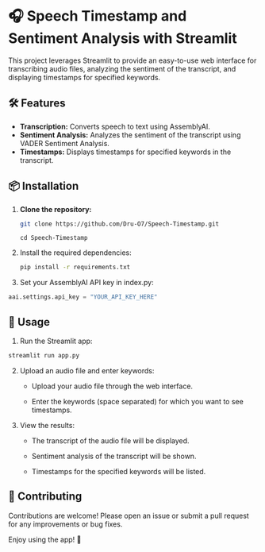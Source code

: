 
# 🎧 Speech Timestamp and Sentiment Analysis with Streamlit

This project leverages Streamlit to provide an easy-to-use web interface for transcribing audio files, analyzing the sentiment of the transcript, and displaying timestamps for specified keywords. 

## 🛠️ Features

- **Transcription:** Converts speech to text using AssemblyAI.
- **Sentiment Analysis:** Analyzes the sentiment of the transcript using VADER Sentiment Analysis.
- **Timestamps:** Displays timestamps for specified keywords in the transcript.

## 📦 Installation

1. **Clone the repository:**
   ```bash
   git clone https://github.com/Dru-O7/Speech-Timestamp.git 
   ```
   ```
   cd Speech-Timestamp 
   ```
2. Install the required dependencies:
    ```bash
    pip install -r requirements.txt
    ```
3. Set your AssemblyAI API key in index.py:

```python
aai.settings.api_key = "YOUR_API_KEY_HERE"
```

## 🚀 Usage

1. Run the Streamlit app:
```bash
streamlit run app.py
```
2. Upload an audio file and enter keywords:

    - Upload your audio file through the web interface.

    - Enter the keywords (space separated) for which you want to see timestamps.

3. View the results:

    - The transcript of the audio file will be displayed.

    - Sentiment analysis of the transcript will be shown.

    - Timestamps for the specified keywords will be listed.

## 🤝 Contributing

Contributions are welcome! Please open an issue or submit a pull request for any improvements or bug fixes.

Enjoy using the app! 🎉
